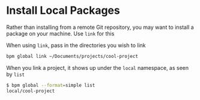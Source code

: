 # Install Local Packages

Rather than installing from a remote Git repository, you may want to install a package on your machine. Use `link` for this

When using `link`, pass in the directories you wish to link

```sh
bpm global link ~/Documents/projects/cool-project
```

When you link a project, it shows up under the `local` namespace, as seen by `list`

```sh
$ bpm global --format=simple list
local/cool-project
```
